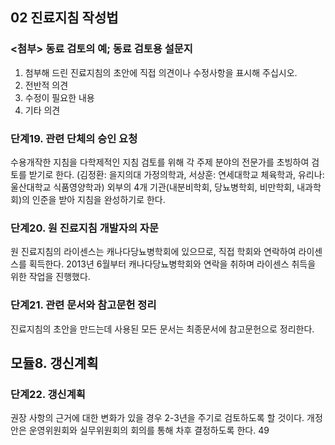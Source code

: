 ## 02 진료지침 작성법

### <첨부> 동료 검토의 예; 동료 검토용 설문지
1. 첨부해 드린 진료지침의 초안에 직접 의견이나 수정사항을 표시해 주십시오.
2. 전반적 의견
3. 수정이 필요한 내용
4. 기타 의견

### 단계19. 관련 단체의 승인 요청
수용개작한 지침을 다학제적인 지침 검토를 위해 각 주제 분야의 전문가를 초빙하여 검토를 받기로 한다. (김정환: 을지의대 가정의학과, 서상훈: 연세대학교 체육학과, 유리나: 울산대학교 식품영양학과) 외부의 4개 기관(내분비학회, 당뇨병학회, 비만학회, 내과학회)의 인준을 받아 지침을 완성하기로 한다.

### 단계20. 원 진료지침 개발자의 자문
원 진료지침의 라이센스는 캐나다당뇨병학회에 있으므로, 직접 학회와 연락하여 라이센스를 획득한다. 2013년 6월부터 캐나다당뇨병학회와 연락을 취하며 라이센스 취득을 위한 작업을 진행했다.

### 단계21. 관련 문서와 참고문헌 정리
진료지침의 초안을 만드는데 사용된 모든 문서는 최종문서에 참고문헌으로 정리한다.

## 모듈8. 갱신계획
### 단계22. 갱신계획
권장 사항의 근거에 대한 변화가 있을 경우 2-3년을 주기로 검토하도록 할 것이다. 개정안은 운영위원회와 실무위원회의 회의를 통해 차후 결정하도록 한다.
<PAGE>49